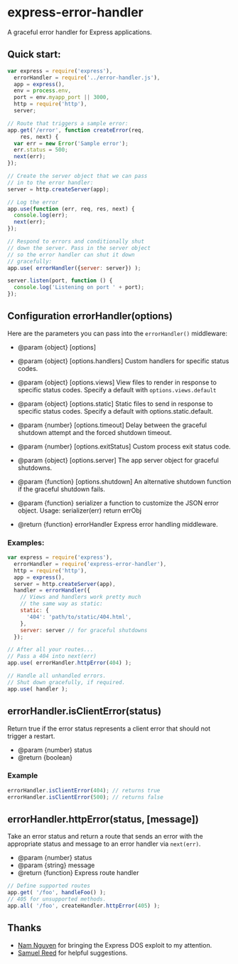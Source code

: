 express-error-handler
=====================

A graceful error handler for Express applications.

## Quick start:

```js
var express = require('express'),
  errorHandler = require('../error-handler.js'),
  app = express(),
  env = process.env,
  port = env.myapp_port || 3000,
  http = require('http'),
  server;

// Route that triggers a sample error:
app.get('/error', function createError(req,
    res, next) {
  var err = new Error('Sample error');
  err.status = 500;
  next(err);
});

// Create the server object that we can pass
// in to the error handler:
server = http.createServer(app);

// Log the error
app.use(function (err, req, res, next) {
  console.log(err);
  next(err);
});

// Respond to errors and conditionally shut
// down the server. Pass in the server object
// so the error handler can shut it down
// gracefully:
app.use( errorHandler({server: server}) );

server.listen(port, function () {
  console.log('Listening on port ' + port);
});
```

## Configuration errorHandler(options)

Here are the parameters you can pass into the `errorHandler()` middleware:

* @param {object} [options]

* @param {object} [options.handlers] Custom handlers for specific status codes.
* @param {object} [options.views] View files to render in response to specific status codes. Specify a default with `options.views.default`
* @param {object} [options.static] Static files to send in response to specific status codes. Specify a default with options.static.default.
* @param {number} [options.timeout] Delay between the graceful shutdown attempt and the forced shutdown timeout.
* @param {number} [options.exitStatus] Custom process exit status code.
* @param {object} [options.server] The app server object for graceful shutdowns.
* @param {function} [options.shutdown] An alternative shutdown function if the graceful shutdown fails.
* @param {function} serializer a function to customize the JSON error object. Usage: serializer(err) return errObj
* @return {function} errorHandler Express error handling middleware.

### Examples:

```js
var express = require('express'),
  errorHandler = require('express-error-handler'),
  http = require('http'),
  app = express(),
  server = http.createServer(app),
  handler = errorHandler({
    // Views and handlers work pretty much
    // the same way as static:
    static: {
      '404': 'path/to/static/404.html',
    },
    server: server // for graceful shutdowns
  });

// After all your routes...
// Pass a 404 into next(err)
app.use( errorHandler.httpError(404) );

// Handle all unhandled errors.
// Shut down gracefully, if required.
app.use( handler );
```


## errorHandler.isClientError(status)

Return true if the error status represents a client error that should not trigger a restart.

* @param  {number} status
* @return {boolean}


### Example

```js
errorHandler.isClientError(404); // returns true
errorHandler.isClientError(500); // returns false
```


## errorHandler.httpError(status, [message])

Take an error status and return a route that sends an error with the appropriate status and message to an error handler via `next(err)`.

* @param  {number} status
* @param  {string} message
* @return {function} Express route handler

```js
// Define supported routes
app.get( '/foo', handleFoo() );
// 405 for unsupported methods.
app.all( '/foo', createHandler.httpError(405) );
```

## Thanks

* [Nam Nguyen](https://github.com/gdbtek) for bringing the Express DOS exploit to my attention.
* [Samuel Reed](https://github.com/strml) for helpful suggestions.
